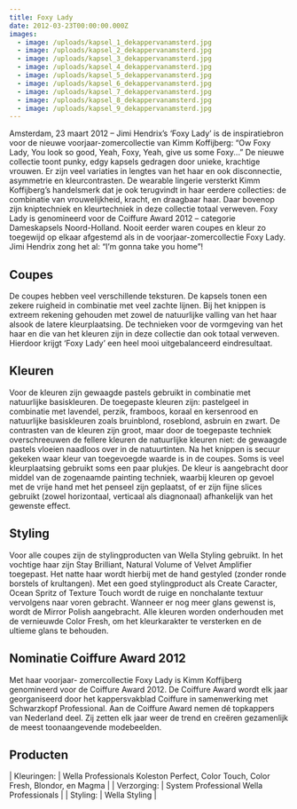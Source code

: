 ```yaml
---
title: Foxy Lady
date: 2012-03-23T00:00:00.000Z
images:
  - image: /uploads/kapsel_1_dekappervanamsterd.jpg
  - image: /uploads/kapsel_2_dekappervanamsterd.jpg
  - image: /uploads/kapsel_3_dekappervanamsterd.jpg
  - image: /uploads/kapsel_4_dekappervanamsterd.jpg
  - image: /uploads/kapsel_5_dekappervanamsterd.jpg
  - image: /uploads/kapsel_6_dekappervanamsterd.jpg
  - image: /uploads/kapsel_7_dekappervanamsterd.jpg
  - image: /uploads/kapsel_8_dekappervanamsterd.jpg
  - image: /uploads/kapsel_9_dekappervanamsterd.jpg
---
```



Amsterdam, 23 maart 2012 –  Jimi Hendrix’s ‘Foxy Lady’ is de inspiratiebron voor de nieuwe voorjaar-zomercollectie van Kimm Koffijberg:  “Ow Foxy Lady, You look so good, Yeah, Foxy, Yeah, give us some Foxy...”  De nieuwe collectie toont punky, edgy kapsels gedragen door unieke, krachtige vrouwen. Er zijn veel variaties in lengtes van het haar en ook disconnectie, asymmetrie en kleurcontrasten. De wearable lingerie versterkt Kimm Koffijberg’s handelsmerk dat je ook terugvindt in haar eerdere collecties: de combinatie van vrouwelijkheid, kracht, en draagbaar haar. Daar bovenop zijn kniptechniek en kleurtechniek in deze collectie totaal verweven. Foxy Lady is genomineerd voor de Coiffure Award 2012 – categorie Dameskapsels Noord-Holland. Nooit eerder waren coupes en kleur zo toegewijd op elkaar afgestemd als in de voorjaar-zomercollectie Foxy Lady. Jimi Hendrix zong het al: “I’m gonna take you home”!

## Coupes

De coupes hebben veel verschillende teksturen. De kapsels tonen een zekere ruigheid in combinatie met veel zachte lijnen. Bij het knippen is extreem rekening gehouden met zowel de natuurlijke valling van het haar alsook de latere kleurplaatsing. De technieken voor de vormgeving van het haar en die van het kleuren zijn in deze collectie dan ook totaal verweven. Hierdoor krijgt ‘Foxy Lady’ een heel mooi uitgebalanceerd eindresultaat.

## Kleuren

Voor de kleuren zijn gewaagde pastels gebruikt in combinatie met natuurlijke basiskleuren. De toegepaste kleuren zijn: pastelgeel in combinatie met lavendel, perzik, framboos, koraal en kersenrood en natuurlijke basiskleuren zoals bruinblond, roseblond, asbruin en zwart. De contrasten van de kleuren zijn groot, maar door de toegepaste techniek overschreeuwen de fellere kleuren de natuurlijke kleuren niet: de gewaagde pastels vloeien naadloos over in de natuurtinten.
Na het knippen is secuur gekeken waar kleur van toegevoegde waarde is in de coupes. Soms is veel kleurplaatsing gebruikt soms een paar plukjes. De kleur is aangebracht door middel van de zogenaamde painting techniek, waarbij kleuren op gevoel met de vrije hand met het penseel zijn geplaatst, of er zijn fijne slices gebruikt (zowel horizontaal, verticaal als diagnonaal) afhankelijk van het gewenste effect.

## Styling

Voor alle coupes zijn de stylingproducten van Wella Styling gebruikt. In het vochtige haar zijn Stay Brilliant, Natural Volume of Velvet Amplifier toegepast. Het natte haar wordt hierbij met de hand gestyled (zonder ronde borstels of krultangen). Met een goed stylingproduct als Create Caracter, Ocean Spritz of Texture Touch wordt de ruige en nonchalante textuur vervolgens naar voren gebracht. Wanneer er nog meer glans gewenst is, wordt de Mirror Polish aangebracht. 
Alle kleuren worden onderhouden met de vernieuwde Color Fresh, om het kleurkarakter te versterken en de ultieme glans te behouden. 

## Nominatie Coiffure Award 2012

Met haar voorjaar- zomercollectie Foxy Lady is Kimm Koffijberg genomineerd voor de Coiffure Award 2012. De Coiffure Award wordt elk jaar georganiseerd door het kappersvakblad Coiffure in samenwerking met Schwarzkopf Professional. Aan de Coiffure Award nemen dé topkappers van Nederland deel. Zij zetten elk jaar weer de trend en creëren gezamenlijk de meest toonaangevende modebeelden. 

## Producten

| Kleuringen:       | Wella Professionals Koleston Perfect, Color Touch, Color Fresh, Blondor, en Magma |
| Verzorging:       | System Professional Wella Professionals |
| Styling:       | Wella Styling |
